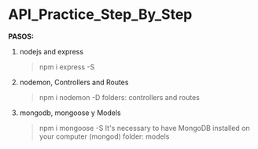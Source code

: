 # API_Practice_Step_By_Step
**PASOS:**
1) nodejs and express
    > npm i express -S
2) nodemon, Controllers and Routes
    > npm i nodemon -D
    folders: controllers and routes
3) mongodb, mongoose y Models
    > npm i mongoose -S
    > It's necessary to have MongoDB installed on your computer (mongod)
    folder: models